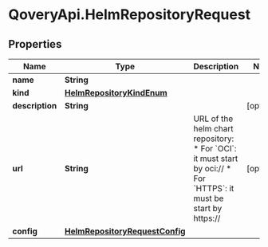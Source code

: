 # QoveryApi.HelmRepositoryRequest

## Properties

Name | Type | Description | Notes
------------ | ------------- | ------------- | -------------
**name** | **String** |  | 
**kind** | [**HelmRepositoryKindEnum**](HelmRepositoryKindEnum.md) |  | 
**description** | **String** |  | [optional] 
**url** | **String** | URL of the helm chart repository: * For &#x60;OCI&#x60;: it must start by oci:// * For &#x60;HTTPS&#x60;: it must be start by https://  | [optional] 
**config** | [**HelmRepositoryRequestConfig**](HelmRepositoryRequestConfig.md) |  | 


